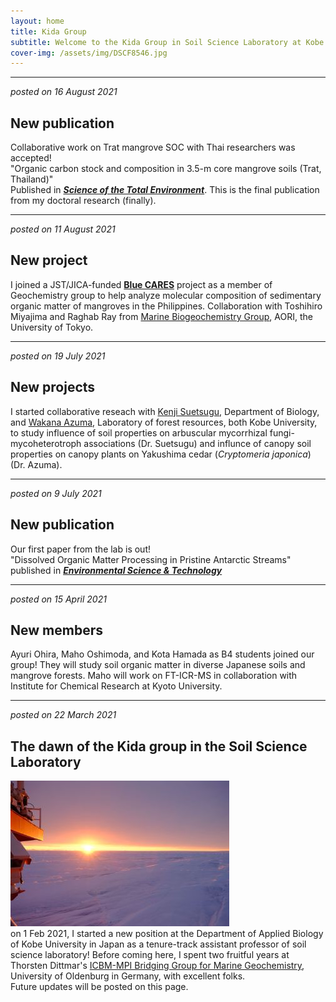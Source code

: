 ```yaml
---
layout: home
title: Kida Group
subtitle: Welcome to the Kida Group in Soil Science Laboratory at Kobe University!
cover-img: /assets/img/DSCF8546.jpg
---
```

***
_posted on 16 August 2021_
## New publication
Collaborative work on Trat mangrove SOC with Thai researchers was accepted!  
"Organic carbon stock and composition in 3.5-m core mangrove soils (Trat, Thailand)"  
Published in [***Science of the Total Environment***](https://www.sciencedirect.com/science/article/abs/pii/S0048969721047574).
This is the final publication from my doctoral research (finally).

***
_posted on 11 August 2021_
## New project
I joined a JST/JICA-funded [**Blue CARES**](https://www.jst.go.jp/global/english/kadai/h2802_pilipinas.html) project as a member of Geochemistry group to help analyze molecular composition of sedimentary organic matter of mangroves in the Philippines. Collaboration with Toshihiro Miyajima and Raghab Ray from [Marine Biogeochemistry Group](http://bg.aori.u-tokyo.ac.jp/en/), AORI, the University of Tokyo.

***
_posted on 19 July 2021_
## New projects
I started collaborative reseach with [Kenji Suetsugu](https://sites.google.com/site/suetsuguen/), Department of Biology, and [Wakana Azuma](https://forestry-kobe.jimdofree.com/%E3%83%A1%E3%83%B3%E3%83%90%E3%83%BC/), Laboratory of forest resources, both Kobe University, to study influence of soil properties on arbuscular mycorrhizal fungi-mycoheterotroph associations (Dr. Suetsugu) and influnce of canopy soil properties on canopy plants on Yakushima cedar (*Cryptomeria japonica*) (Dr. Azuma).

***
_posted on 9 July 2021_
## New publication
Our first paper from the lab is out!  
"Dissolved Organic Matter Processing in Pristine Antarctic Streams"  
published in [***Environmental Science & Technology***](https://pubs.acs.org/doi/10.1021/acs.est.1c03163)

***
_posted on 15 April 2021_
## New members
Ayuri Ohira, Maho Oshimoda, and Kota Hamada as B4 students joined our group!
They will study soil organic matter in diverse Japanese soils and mangrove forests.
Maho will work on FT-ICR-MS in collaboration with Institute for Chemical Research at Kyoto University.

***
_posted on 22 March 2021_
## The dawn of the Kida group in the Soil Science Laboratory
![dawn](/assets/img/DSCF6406_350.jpg)  
on 1 Feb 2021, I started a new position at the Department of Applied Biology of Kobe University in Japan as a tenure-track assistant professor of soil science laboratory!
Before coming here, I spent two fruitful years at Thorsten Dittmar's [ICBM-MPI Bridging Group for Marine Geochemistry](https://uol.de/en/icbm/marine-geochemistry), University of Oldenburg in Germany, with excellent folks.  
Future updates will be posted on this page.
